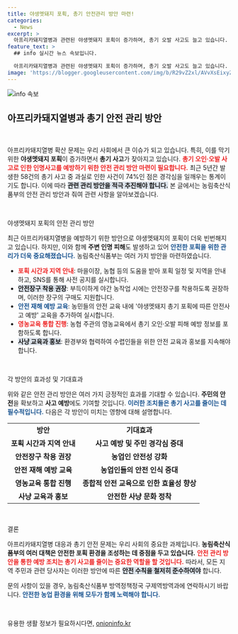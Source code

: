 ```yaml
---
title: 야생멧돼지 포획, 총기 안전관리 방안 마련!
categories:
  - News
excerpt: >
  아프리카돼지열병과 관련된 야생멧돼지 포획이 증가하며, 총기 오발 사고도 늘고 있습니다. 농식품부는 농업인과 수렵인의 안전을 위한 예방 대책을 마련해 총기 사고를 줄이려 합니다. 안전한 농작업 환경을 원한다면, 이 내용을 주목하세요!
feature_text: >
  ## info 실시간 뉴스 속보입니다.

  아프리카돼지열병과 관련된 야생멧돼지 포획이 증가하며, 총기 오발 사고도 늘고 있습니다. 농식품부는 농업인과 수렵인의 안전을 위한 예방 대책을 마련해 총기 사고를 줄이려 합니다. 안전한 농작업 환경을 원한다면, 이 내용을 주목하세요!
image: 'https://blogger.googleusercontent.com/img/b/R29vZ2xl/AVvXsEixyZcFfHzMRdzZMjFBmAUKJYCLCGyLL1o632UiGVXcaFdKo_bkvkuCioo0uUKlGfBVcT3P84aROyZIXSBEx3Aw5nCQ3pTgDom1WDC4m8eifvWiAmWEEVb4x6G_l8C0QH225ldMjyaFvpxGEBGNO37VmDTDMHGhJPq73UglMfDca1-0aw/s1600/blogspot.png'
---
```


<p><img src="https://blogger.googleusercontent.com/img/b/R29vZ2xl/AVvXsEixyZcFfHzMRdzZMjFBmAUKJYCLCGyLL1o632UiGVXcaFdKo_bkvkuCioo0uUKlGfBVcT3P84aROyZIXSBEx3Aw5nCQ3pTgDom1WDC4m8eifvWiAmWEEVb4x6G_l8C0QH225ldMjyaFvpxGEBGNO37VmDTDMHGhJPq73UglMfDca1-0aw/s1600/blogspot.png" alt="info 속보" /></p>

<h2 data-ke-size="size26">아프리카돼지열병과 총기 안전 관리 방안</h2>

<p data-ke-size="size16">&nbsp;</p>

<p>아프리카돼지열병 확산 문제는 우리 사회에서 큰 이슈가 되고 있습니다. 특히, 이를 막기 위한 <b>야생멧돼지 포획</b>이 증가하면서 <b>총기 사고</b>가 잦아지고 있습니다. <b><span style="color: #ee2323;">총기 오인·오발 사고로 인한 인명사고를 예방하기 위한 안전 관리 방안 마련이 필요합니다.</span></b> 최근 5년간 발생한 58건의 총기 사고 중 과실로 인한 사건이 74%인 점은 경각심을 일깨우는 통계이기도 합니다. 이에 따라 <b><span style="background-color: #21538527;">관련 관리 방안을 적극 추진해야 합니다.</span></b> 본 글에서는 농림축산식품부의 안전 관리 방안과 줘여 관련 사항을 알아보겠습니다.</p>

<p data-ke-size="size16">&nbsp;</p>

<p>야생멧돼지 포획의 안전 관리 방안</p>

<p>최근 아프리카돼지열병을 예방하기 위한 방안으로 야생멧돼지의 포획이 더욱 빈번해지고 있습니다. 하지만, 이와 함께 <b>주변 인명 피해</b>도 발생하고 있어 <b><span style="color: #1a5490;">안전한 포획을 위한 관리가 더욱 중요해졌습니다.</span></b> 농림축산식품부는 여러 가지 방안을 마련하였습니다.</p>

<ul>
<li><b><span style="color: #ee2323;">포획 시간과 지역 안내</span></b>: 마을이장, 농협 등의 도움을 받아 포획 일정 및 지역을 안내하고, SNS를 통해 사전 공지를 실시합니다.</li>
<li><b><span style="background-color: #21538527;">안전장구 착용 권장</span></b>: 부득이하게 야간 농작업 시에는 안전장구를 착용하도록 권장하며, 이러한 장구의 구매도 지원합니다.</li>
<li><b><span style="color: #1a5490;">안전 재해 예방 교육</span></b>: 농민들의 안전 교육 내에 '야생멧돼지 총기 포획에 따른 안전사고 예방' 교육을 추가하여 실시합니다.</li>
<li><b><span style="color: #ee2323;">영농교육 통합 진행</span></b>: 농협 주관의 영농교육에서 총기 오인·오발 피해 예방 정보를 포함하도록 합니다.</li>
<li><b><span style="background-color: #21538527;">사냥 교육과 홍보</span></b>: 환경부와 협력하여 수렵인들을 위한 안전 교육과 홍보를 지속해야 합니다.</li>
</ul>

<p data-ke-size="size16">&nbsp;</p>

<p>각 방안의 효과성 및 기대효과 </p>

<p>위와 같은 안전 관리 방안은 여러 가지 긍정적인 효과를 기대할 수 있습니다. <b>주민의 안전</b>을 확보하고 <b>사고 예방</b>에도 기여할 것입니다. <b><span style="color: #1a5490;">이러한 조치들은 총기 사고를 줄이는 데 필수적입니다.</span></b> 다음은 각 방안이 미치는 영향에 대해 설명합니다.</p>

<table style="width: 100%;">
<tr>
<td style="text-align: center; height: 17px;"><b>방안</b></td>
<td style="text-align: center; height: 17px;"><b>기대효과</b></td>
</tr>
<tr>
<td style="text-align: center; height: 17px;"><b>포획 시간과 지역 안내</b></td>
<td style="text-align: center; height: 17px;"><b>사고 예방 및 주민 경각심 증대</b></td>
</tr>
<tr>
<td style="text-align: center; height: 17px;"><b>안전장구 착용 권장</b></td>
<td style="text-align: center; height: 17px;"><b>농업인 안전성 강화</b></td>
</tr>
<tr>
<td style="text-align: center; height: 17px;"><b>안전 재해 예방 교육</b></td>
<td style="text-align: center; height: 17px;"><b>농업인들의 안전 인식 증대</b></td>
</tr>
<tr>
<td style="text-align: center; height: 17px;"><b>영농교육 통합 진행</b></td>
<td style="text-align: center; height: 17px;"><b>종합적 안전 교육으로 인한 효율성 향상</b></td>
</tr>
<tr>
<td style="text-align: center; height: 17px;"><b>사냥 교육과 홍보</b></td>
<td style="text-align: center; height: 17px;"><b>안전한 사냥 문화 정착</b></td>
</tr>
</table>

<p data-ke-size="size16">&nbsp;</p>

<p>결론 </p>

<p>아프리카돼지열병 대응과 총기 안전 문제는 우리 사회의 중요한 과제입니다. <b>농림축산식품부의 여러 대책은 안전한 포획 환경을 조성하는 데 중점을 두고 있습니다.</b> <b><span style="color: #ee2323;">안전 관리 방안을 통한 예방 조치는 총기 사고를 줄이는 중요한 역할을 할 것입니다.</span></b> 따라서, 모든 지역 주민과 관련 당사자는 이러한 방안에 따른 <b><span style="background-color: #21538527;">안전 수칙을 철저히 준수하여야</span></b> 합니다. </p>

<p>문의 사항이 있을 경우, 농림축산식품부 방역정책정국 구제역방역과에 연락하시기 바랍니다. <b><span style="color: #1a5490;">안전한 농업 환경을 위해 모두가 함께 노력해야 합니다.</span></b> </p>

<p data-ke-size="size16">&nbsp;</p>
유용한 생활 정보가 필요하시다면, <a href="https://onioninfo.kr" rel="dofollow">onioninfo.kr</a>



